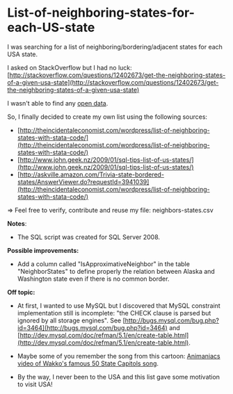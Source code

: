 List-of-neighboring-states-for-each-US-state
============================================

I was searching for a list of neighboring/bordering/adjacent states for each USA state.

I asked on StackOverflow but I had no luck: [http://stackoverflow.com/questions/12402673/get-the-neighboring-states-of-a-given-usa-state](http://stackoverflow.com/questions/12402673/get-the-neighboring-states-of-a-given-usa-state)

I wasn't able to find any [open data](http://en.wikipedia.org/wiki/Open_data).

So, I finally decided to create my own list using the following sources:

- [http://theincidentaleconomist.com/wordpress/list-of-neighboring-states-with-stata-code/](http://theincidentaleconomist.com/wordpress/list-of-neighboring-states-with-stata-code/)
- [http://www.john.geek.nz/2009/01/sql-tips-list-of-us-states/](http://www.john.geek.nz/2009/01/sql-tips-list-of-us-states/)
- [http://askville.amazon.com/Trivia-state-bordered-states/AnswerViewer.do?requestId=3941039](http://theincidentaleconomist.com/wordpress/list-of-neighboring-states-with-stata-code/)

=> Feel free to verify, contribute and reuse my file: neighbors-states.csv

**Notes**:

- The SQL script was created for SQL Server 2008.

**Possible improvements:**

- Add a column called "IsApproximativeNeighbor" in the table "NeighborStates" to define properly the relation between Alaska and Washington state even if there is no common border.

**Off topic:**

- At first, I wanted to use MySQL but I discovered that MySQL constraint implementation still is incomplete: "the CHECK clause is parsed but ignored by all storage engines". See [http://bugs.mysql.com/bug.php?id=3464](http://bugs.mysql.com/bug.php?id=3464) and [http://dev.mysql.com/doc/refman/5.1/en/create-table.html](http://dev.mysql.com/doc/refman/5.1/en/create-table.html).

- Maybe some of you remember the song from this cartoon: [Animaniacs video of Wakko's famous 50 State Capitols song](http://www.youtube.com/watch?v=sNUDDaEOvuY).

- By the way, I never been to the USA and this list gave some motivation to visit USA!